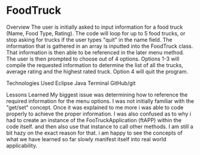 # FoodTruck

Overview
The user is initially asked to input information for a food truck (Name, Food Type, Rating).
The code will loop for up to 5 food trucks, or stop asking for trucks if the user types "quit" in the
name field.
The information that is gathered in an array is inputted into the FoodTruck class. That information is then able to be referenced in the later menu method. The user is then prompted to choose out of 4 options. Options 1-3 will compile the requested information to determine the list of all the trucks, average rating and the highest rated truck. Option 4 will quit the program.

Technologies Used
Eclipse
Java
Terminal
GitHub/git

Lessons Learned
My biggest issue was determining how to reference the required information for the menu options. I was not initially familiar with the "get/set" concept. Once it was explained to me more i was able to code properly to achieve the proper information.
I was also confused as to why i had to create an instance of the FooTruckApplication (ftAPP) within the code itself.  and then also use that instance to call other methods. I am still a bit hazy on the exact reason for that.
i am happy to see the concepts of what we have learned so far slowly manifest itself into real world applicability.  
